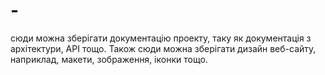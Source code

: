 # -
сюди можна зберігати документацію проекту, таку як документація з архітектури, API тощо. Також сюди можна зберігати дизайн веб-сайту, наприклад, макети, зображення, іконки тощо.

